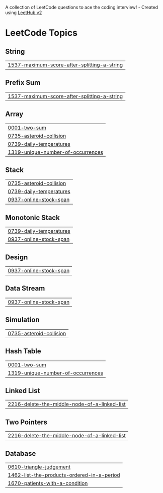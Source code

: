 A collection of LeetCode questions to ace the coding interview! - Created using [LeetHub v2](https://github.com/arunbhardwaj/LeetHub-2.0)
<!---LeetCode Topics Start-->
# LeetCode Topics
## String
|  |
| ------- |
| [1537-maximum-score-after-splitting-a-string](https://github.com/WilliamTsai39/LeetCode-Progress-Tracker/tree/master/1537-maximum-score-after-splitting-a-string) |
## Prefix Sum
|  |
| ------- |
| [1537-maximum-score-after-splitting-a-string](https://github.com/WilliamTsai39/LeetCode-Progress-Tracker/tree/master/1537-maximum-score-after-splitting-a-string) |
## Array
|  |
| ------- |
| [0001-two-sum](https://github.com/WilliamTsai39/LeetCode-Progress-Tracker/tree/master/0001-two-sum) |
| [0735-asteroid-collision](https://github.com/WilliamTsai39/LeetCode-Progress-Tracker/tree/master/0735-asteroid-collision) |
| [0739-daily-temperatures](https://github.com/WilliamTsai39/LeetCode-Progress-Tracker/tree/master/0739-daily-temperatures) |
| [1319-unique-number-of-occurrences](https://github.com/WilliamTsai39/LeetCode-Progress-Tracker/tree/master/1319-unique-number-of-occurrences) |
## Stack
|  |
| ------- |
| [0735-asteroid-collision](https://github.com/WilliamTsai39/LeetCode-Progress-Tracker/tree/master/0735-asteroid-collision) |
| [0739-daily-temperatures](https://github.com/WilliamTsai39/LeetCode-Progress-Tracker/tree/master/0739-daily-temperatures) |
| [0937-online-stock-span](https://github.com/WilliamTsai39/LeetCode-Progress-Tracker/tree/master/0937-online-stock-span) |
## Monotonic Stack
|  |
| ------- |
| [0739-daily-temperatures](https://github.com/WilliamTsai39/LeetCode-Progress-Tracker/tree/master/0739-daily-temperatures) |
| [0937-online-stock-span](https://github.com/WilliamTsai39/LeetCode-Progress-Tracker/tree/master/0937-online-stock-span) |
## Design
|  |
| ------- |
| [0937-online-stock-span](https://github.com/WilliamTsai39/LeetCode-Progress-Tracker/tree/master/0937-online-stock-span) |
## Data Stream
|  |
| ------- |
| [0937-online-stock-span](https://github.com/WilliamTsai39/LeetCode-Progress-Tracker/tree/master/0937-online-stock-span) |
## Simulation
|  |
| ------- |
| [0735-asteroid-collision](https://github.com/WilliamTsai39/LeetCode-Progress-Tracker/tree/master/0735-asteroid-collision) |
## Hash Table
|  |
| ------- |
| [0001-two-sum](https://github.com/WilliamTsai39/LeetCode-Progress-Tracker/tree/master/0001-two-sum) |
| [1319-unique-number-of-occurrences](https://github.com/WilliamTsai39/LeetCode-Progress-Tracker/tree/master/1319-unique-number-of-occurrences) |
## Linked List
|  |
| ------- |
| [2216-delete-the-middle-node-of-a-linked-list](https://github.com/WilliamTsai39/LeetCode-Progress-Tracker/tree/master/2216-delete-the-middle-node-of-a-linked-list) |
## Two Pointers
|  |
| ------- |
| [2216-delete-the-middle-node-of-a-linked-list](https://github.com/WilliamTsai39/LeetCode-Progress-Tracker/tree/master/2216-delete-the-middle-node-of-a-linked-list) |
## Database
|  |
| ------- |
| [0610-triangle-judgement](https://github.com/WilliamTsai39/LeetCode-Progress-Tracker/tree/master/0610-triangle-judgement) |
| [1462-list-the-products-ordered-in-a-period](https://github.com/WilliamTsai39/LeetCode-Progress-Tracker/tree/master/1462-list-the-products-ordered-in-a-period) |
| [1670-patients-with-a-condition](https://github.com/WilliamTsai39/LeetCode-Progress-Tracker/tree/master/1670-patients-with-a-condition) |
<!---LeetCode Topics End-->